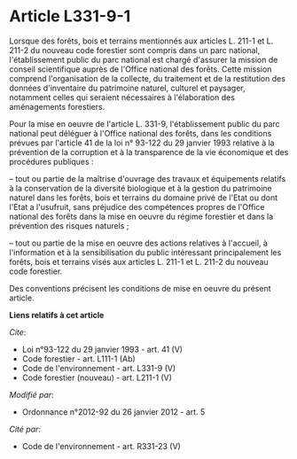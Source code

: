 # Article L331-9-1

Lorsque des forêts, bois et terrains mentionnés aux articles L. 211-1 et L. 211-2 du nouveau code forestier sont compris dans
un parc national, l'établissement public du parc national est chargé d'assurer la mission de conseil scientifique auprès de
l'Office national des forêts. Cette mission comprend l'organisation de la collecte, du traitement et de la restitution des
données d'inventaire du patrimoine naturel, culturel et paysager, notamment celles qui seraient nécessaires à l'élaboration
des aménagements forestiers.

Pour la mise en oeuvre de l'article L. 331-9, l'établissement public du parc national peut déléguer à l'Office national des
forêts, dans les conditions prévues par l'article 41 de la loi n° 93-122 du 29 janvier 1993 relative à la prévention de la
corruption et à la transparence de la vie économique et des procédures publiques :

– tout ou partie de la maîtrise d'ouvrage des travaux et équipements relatifs à la conservation de la diversité biologique et
à la gestion du patrimoine naturel dans les forêts, bois et terrains du domaine privé de l'Etat ou dont l'Etat a l'usufruit,
sans préjudice des compétences propres de l'Office national des forêts dans la mise en oeuvre du régime forestier et dans la
prévention des risques naturels ;

– tout ou partie de la mise en oeuvre des actions relatives à l'accueil, à l'information et à la sensibilisation du public
intéressant principalement les forêts, bois et terrains visés aux articles L. 211-1 et L. 211-2 du nouveau code forestier.

Des conventions précisent les conditions de mise en oeuvre du présent article.

**Liens relatifs à cet article**

_Cite_:

  - Loi n°93-122 du 29 janvier 1993 - art. 41 (V)
  - Code forestier - art. L111-1 (Ab)
  - Code de l'environnement - art. L331-9 (V)
  - Code forestier (nouveau) - art. L211-1 (V)

_Modifié par_:

  - Ordonnance n°2012-92 du 26 janvier 2012 - art. 5

_Cité par_:

  - Code de l'environnement - art. R331-23 (V)
